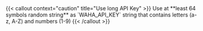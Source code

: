 <div></div>
{{< callout context="caution" title="Use long API Key" >}}
Use at **least 64 symbols random string** as `WAHA_API_KEY` string that contains letters (a-z, A-Z) and numbers (1-9)
{{< /callout >}}
